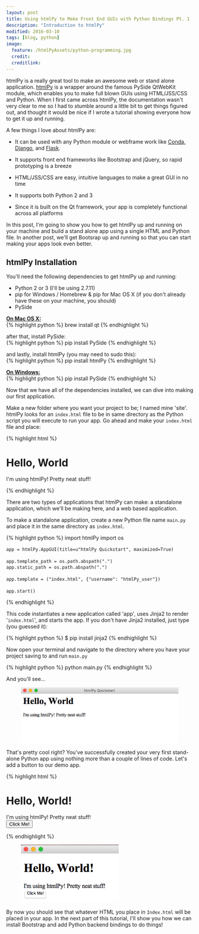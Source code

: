 ```yaml
---
layout: post
title: Using htmlPy to Make Front End GUIs with Python Bindings Pt. 1
description: "Introduction to htmlPy"
modified: 2016-03-10
tags: [blog, python]
image:
  feature: /htmlPyAssets/python-programming.jpg
  credit: 
  creditlink:
---
```


htmlPy is a really great tool to make an awesome web or stand alone application. <a href="http://htmlpy.readthedocs.org/en/master/index.html#">htmlPy</a> is a wrapper around the famous PySide QtWebKit module, which enables you to make full blown GUIs using HTML/JSS/CSS and Python. When I first came across htmlPy, the documentation wasn't very clear to me so I had to stumble around a little bit to get things figured out, and thought it would be nice if I wrote a tutorial showing everyone how to get it up and running.

 A few things I love about htmlPy are:

* It can be used with any Python module or webframe work like <a href="http://conda.pydata.org/docs/index.html">Conda,</a> <a href="https://www.djangoproject.com/">Django</a>, and <a href="http://flask.pocoo.org/">Flask</a>.

* It supports front end frameworks like Bootstrap and jQuery, so rapid prototyping is a breeze
* HTML/JSS/CSS are easy, intuitive languages to make a great GUI in no time
* It supports both Python 2 and 3
* Since it is built on the Qt framework, your app is completely functional across all platforms

In this post, I'm going to show you how to get htmlPy up and running on your machine and build a stand alone app using a single HTML and Python file. In another post, we'll get Bootsrap up and running so that you can start making your apps look even better.

<h2>htmlPy Installation</h2>

You'll need the following dependencies to get htmlPy up and running:

* Python 2 or 3 (I'll be using 2.7.11)
* pip for Windows / Homebrew & pip for Mac OS X (if you don't already have these on your machine, you should)
* PySide

<b><u>On Mac OS X:</u></b><br>
{% highlight python %}
    brew install qt
{% endhighlight %}

after that, install PySide:<br>
{% highlight python %}
    pip install PySide
{% endhighlight %}

and lastly, install htmlPy (you may need to sudo this):<br>
{% highlight python %}
    pip install htmlPy
{% endhighlight %}

<b><u>On Windows:</u></b><br>
{% highlight python %}
    pip install PySide
{% endhighlight %}

Now that we have all of the dependencies installed, we can dive into making our first application.

Make a new folder where you want your project to be; I named mine 'site'. htmlPy looks for an `index.html` file to be in same directory as the Python script you will execute to run your app. Go ahead and make your `index.html` file and place:

{% highlight html %}
<h1>Hello, World</h1>
<p>I'm using htmlPy! Pretty neat stuff!</p>
{% endhighlight %}

There are two types of applications that htmlPy can make: a standalone application, which we'll be making here, and a web based application.

To make a standalone application, create a new Python file name `main.py` and place it in the same directory as `index.html`.

{% highlight python %}
    import htmlPy
    import os
    
    app = htmlPy.AppGUI(title=u"htmlPy Quickstart", maximized=True)
    
    app.template_path = os.path.abspath(".")
    app.static_path = os.path.abspath(".")
    
    app.template = ("index.html", {"username": "htmlPy_user"})
    
    app.start()
{% endhighlight %}

This code instantiates a new application called 'app', uses Jinja2 to render '`index.html`', and starts the app. If you don't have Jinja2 installed, just type (you guessed it):

{% highlight python %}
$ pip install jinja2
{% endhighlight %}

Now open your terminal and navigate to the directory where you have your project saving to and run `main.py`

{% highlight python %}
python main.py
{% endhighlight %}

And you'll see...

<figure>
	<a href="http://adamw88.github.io/images/htmlPyAssets/htmlPy_hello_world.png"><img src="/images/htmlPyAssets/htmlPy_hello_world.png"></a>
</figure>

That's pretty cool right? You've successfully created your very first stand-alone Python app using nothing more than a couple of lines of code. Let's add a button to our demo app.

{% highlight html %}
<!DOCTYPE html>
<html>
<body>
<h1>Hello, World!</h1>
<p>I'm using htmlPy! Pretty neat stuff!
<br>
<button type="button" onclick="alert('Hello world!')">Click Me!</button>
</p>
</body>
</html>
{% endhighlight %}

<figure>
	<a href="http://adamw88.github.io/images/htmlPyAssets/htmlPy_hello_world_button.png"><img src="/images/htmlPyAssets/htmlPy_hello_world_button.png"></a>
</figure>

By now you should see that whatever HTML you place in `Index.html` will be placed in your app. In the next part of this tutorial, I'll show you how we can install Bootstrap and add Python backend bindings to do things!
